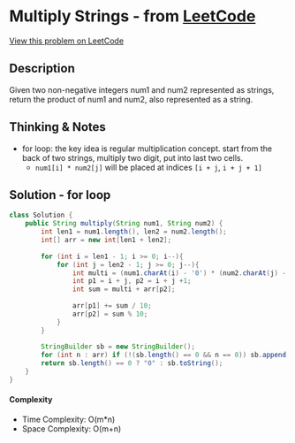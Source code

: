 # Multiply Strings - from [LeetCode](https://leetcode.com)
[View this problem on LeetCode](https://leetcode.com/problems/multiply-strings/)

## Description
Given two non-negative integers num1 and num2 represented as strings, return the product of num1 and num2, also represented as a string.

## Thinking & Notes
* for loop: the key idea is regular multiplication concept. start from the back of two strings, multiply two digit, put into last two cells.
  - `num1[i] * num2[j]` will be placed at indices `[i + j`, `i + j + 1]`

## Solution - for loop
```java
class Solution {
    public String multiply(String num1, String num2) {
        int len1 = num1.length(), len2 = num2.length();
        int[] arr = new int[len1 + len2];
        
        for (int i = len1 - 1; i >= 0; i--){
            for (int j = len2 - 1; j >= 0; j--){
                int multi = (num1.charAt(i) - '0') * (num2.charAt(j) - '0');
                int p1 = i + j, p2 = i + j +1;
                int sum = multi + arr[p2];
                
                arr[p1] += sum / 10;
                arr[p2] = sum % 10;
            }
        }
        
        StringBuilder sb = new StringBuilder();
        for (int n : arr) if (!(sb.length() == 0 && n == 0)) sb.append(n+"");
        return sb.length() == 0 ? "0" : sb.toString();
    }
}
```
#### Complexity
* Time Complexity: O(m*n)
* Space Complexity: O(m+n)

